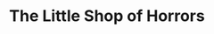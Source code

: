 ---
title: "The Little Shop of Horrors"
year: 1960
rating: 3
stars: "★★★"
rewatched: false
permalink: "the-little-shop-of-horrors"
watched_on: 2024-06-22
---